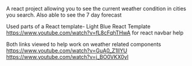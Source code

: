 A react project allowing you to see the current weather condition in cities you search. Also able to see the 7 day forecast

Used parts of a React template- Light Blue React Template
https://www.youtube.com/watch?v=fL8cFqhTHwA for react navbar help

Both links viewed to help work on weather related components
https://www.youtube.com/watch?v=GuA0_Z1llYU
https://www.youtube.com/watch?v=j_BO0VKX0yI

